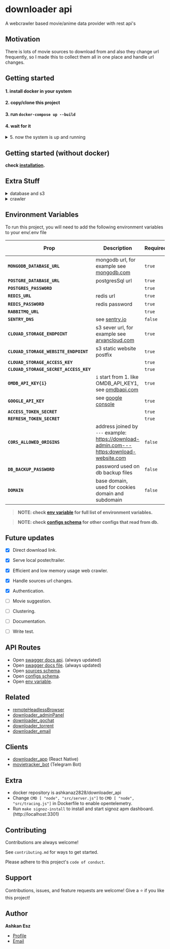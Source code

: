 
# downloader api

A webcrawler based movie/anime data provider with rest api's


## Motivation
There is lots of movie sources to download from and also they change url frequently, so I made this to collect them all in one place and handle url changes.

## Getting started

#### 1. install docker in your system

#### 2. copy/clone this project
#### 3. run `docker-compose up --build`
#### 4. wait for it
<details>  
<summary>5. now the system is up and running </summary>

- Main Server: localhost:3000 || api.movieTracker.mom 
- Chat Server: localhost:3002 || chat.movieTracker.mom
- Torrent Server: localhost:3003 || download.movieTracker.mom
- Admin Panel: localhost:7070 || admin.movieTracker.mom 
- Website: localhost:9090 || movieTracker.mom 
- RemoteBrowser: localhost:5000
- Telegram Bot 
- Mail Service 
- other services: Nginx, Redis, RabbitMq, MailServer, Postgres, Mongodb
</details>

## Getting started (without docker)

**check [installation](docs/INSTALL.README.md).**

## Extra Stuff
<details>
<summary> database and s3 </summary>

### Setup Db collections
1. set env `INIT_DBS_ON_START` to `true` or
2. you can run npm script `npm run pre_start` to create collections and their indexes automatically.
> **Note: more info on [setup db](docs/INSTALL.README.md#3-setup-db-collections)**


### Setup cloud storage
1. set env `INIT_DBS_ON_START` to `true` or
2. you can run npm script `npm run pre_start` to create buckets automatically.

> **Note: more info on [setup s3](docs/INSTALL.README.md#4-setup-cloud-storage)**
</details>

<details>
<summary> crawler </summary>

In few hours (almost every 3 hour) crawler start and populates database, also you can start the crawler with api (POST /crawler/[password])

> you can also start crawler from admin panel
</details>

## Environment Variables

To run this project, you will need to add the following environment variables to your env/.env file

| Prop                                   | Description                                                                                                         | Required | Default Value |
|----------------------------------------|---------------------------------------------------------------------------------------------------------------------|----------|---------------|
| **`MONGODB_DATABASE_URL`**             | mongodb url, for example see [mongodb.com](https://www.mongodb.com/)                                                | `true`   |               |
| **`POSTGRE_DATABASE_URL`**             | postgresSql url                                                                                                     | `true`   |               |
| **`POSTGRES_PASSWORD`**                |                                                                                                                     | `true`   |               |
| **`REDIS_URL`**                        | redis url                                                                                                           | `true`   |               |
| **`REDIS_PASSWORD`**                   | redis password                                                                                                      | `true`   |               |
| **`RABBITMQ_URL`**                     |                                                                                                                     | `true`   |               |
| **`SENTRY_DNS`**                       | see [sentry.io](https://sentry.io)                                                                                  | `false`  |               |
| **`CLOUAD_STORAGE_ENDPOINT`**          | s3 sever url, for example see [arvancloud.com](https://www.arvancloud.com/en)                                       | `true`   |               |
| **`CLOUAD_STORAGE_WEBSITE_ENDPOINT`**  | s3 static website postfix                                                                                           | `true`   |               |
| **`CLOUAD_STORAGE_ACCESS_KEY`**        |                                                                                                                     | `true`   |               |
| **`CLOUAD_STORAGE_SECRET_ACCESS_KEY`** |                                                                                                                     | `true`   |               |
| **`OMDB_API_KEY{i}`**                  | `i` start from 1. like OMDB_API_KEY1, see [omdbapi.com](https://www.omdbapi.com/)                                   | `true`   |               |
| **`GOOGLE_API_KEY`**                   | see [google console](https://console.cloud.google.com/apis)                                                         | `true`   |               |
| **`ACCESS_TOKEN_SECRET`**              |                                                                                                                     | `true`   |               |
| **`REFRESH_TOKEN_SECRET`**             |                                                                                                                     | `true`   |               |
| **`CORS_ALLOWED_ORIGINS`**             | address joined by `---` example: https://download-admin.com---https:download-website.com                            | `false`  |               |
| **`DB_BACKUP_PASSWORD`**               | password used on db backup files                                                                                    | `false`  |               |
| **`DOMAIN`**                           | base domain, used for cookies domain and subdomain                                                                  | `false`  |               |

>**NOTE: check [env variable](docs/ENV.README.md) for full list of environment variables.**

>**NOTE: check [configs schema](docs/CONFIGS.README.md) for other configs that read from db.**


## Future updates
- [x]  Direct download link.
- [x]  Serve local poster/trailer.
- [x]  Efficient and low memory usage web crawler.
- [x]  Handle sources url changes.
- [x]  Authentication.
- [ ]  Movie suggestion.
- [ ]  Clustering.
- [ ]  Documentation.
- [ ]  Write test.


## API Routes
- Open [swagger docs api](http://localhost:3000/docs). (always updated)
- Open [swagger docs file](docs/swagger.yaml). (always updated)
- Open [sources schema](docs/SOURCES.README.md).
- Open [configs schema](docs/CONFIGS.README.md).
- Open [env variable](docs/ENV.README.md).

## Related
- [remoteHeadlessBrowser](https://github.com/ashkan-esz/downloader_remotebrowser/)
- [downloader_adminPanel](https://github.com/ashkan-esz/downloader_adminpanel/)
- [downloader_gochat](https://github.com/ashkan-esz/downloader_gochat/)
- [downloader_torrent](https://github.com/ashkan-esz/downloader_torrent/)
- [downloader_email](https://github.com/ashkan-esz/downloader_email/)

## Clients
- [downloader_app](https://github.com/ashkan-esz/downloader_app) (React Native)
- [movietracker_bot](https://github.com/ashkan-esz/downloader_telegrambot) (Telegram Bot)

## Extra
- docker repository is ashkanaz2828/downloader_api
- Change `CMD [ "node", "src/server.js"]` to `CMD [ "node", "src/tracing.js"]` in Dockerfile to enable opentelemetry.
- Run `make signoz-install` to install and start signoz apm dashboard. (http://localhost:3301)


## Contributing

Contributions are always welcome!

See `contributing.md` for ways to get started.

Please adhere to this project's `code of conduct`.

##  Support
Contributions, issues, and feature requests are welcome!
Give a ⭐️ if you like this project!


## Author
**Ashkan Esz**
- [Profile](https://github.com/ashkan-esz "Ashkan esz")
- [Email](mailto:ashkanaz2828@gmail.com?subject=Hi "Hi!")
